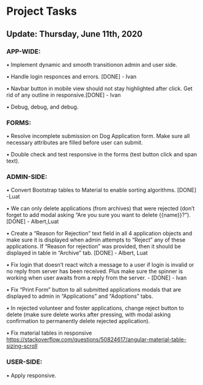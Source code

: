 
#  Project Tasks 					
## Update: Thursday, June 11th, 2020

### APP-WIDE:

•	Implement dynamic and smooth transitionon admin and user side.

•	Handle login responces and errors. [DONE] - Ivan

•	Navbar button in mobile view should not stay highlighted after click. Get rid of any outline in responsive.[DONE] - Ivan

•	Debug, debug, and debug.

### FORMS:

•	Resolve incomplete submission on Dog Application form. Make sure all necessary attributes are filled before user can submit.

•	Double check and test responsive in the forms (test button click and span text).

### ADMIN-SIDE:

•	Convert Bootstrap tables to Material to enable sorting algorithms. [DONE] -Luat

•	We can only delete applications (from archives) that were rejected (don’t forget to add modal asking “Are you sure you want to delete {{name}}?”). [DONE] - Albert,Luat

•	Create a “Reason for Rejection” text field in all 4 application objects and make sure it is displayed when admin attempts to “Reject” any of these applications. If “Reason for rejection” was provided, then it should be displayed in table in “Archive” tab. [DONE] - Albert, Luat

•	Fix login that doesn’t react witch a message to a user if login is invalid or no reply from server has been received. Plus make sure the spinner is working when user awaits from a reply from the server. - [DONE] - Ivan

•	Fix “Print Form” button to all submitted applications modals that are displayed to admin in “Applications” and “Adoptions” tabs.

•	In rejected volunteer and foster applications, change reject button to delete (make sure delete works after pressing, with modal asking confirmation to permanently delete rejected application).

•	Fix material tables in responsive https://stackoverflow.com/questions/50824617/angular-material-table-sizing-scroll

### USER-SIDE:

•	Apply responsive.
